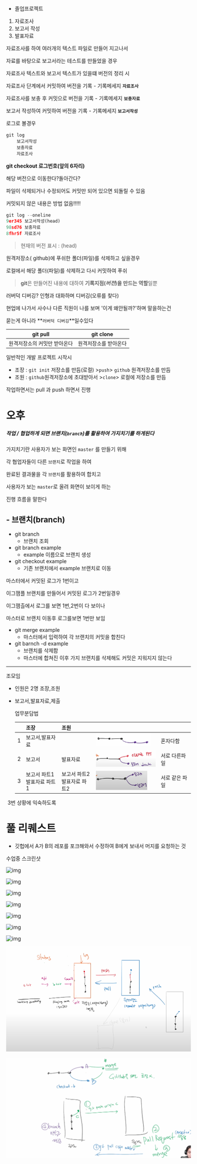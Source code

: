 - 졸업프로젝트

1. 자료조사
2. 보고서 작성
3. 발표자료



자료조사를 하여 여러개의 텍스트 파일로 만들어 지고나서

자료를 바탕으로 보고서라는 테스트를 만들었을 경우

자료조사 텍스트와 보고서 텍스트가 있을떄 버전의 정리 시

자료조사 단계에서 커밋하여 버전을 기록 - 기록메세지 **`자료조사`**

자료조사를 보충 후 커밋으로 버전을 기록 - 기록메세지 **`보충자료`**

보고서 작성하여 커밋하여 버전을 기록 - 기록메세지 **`보고서작성`**



로그로 볼경우 

```python
git log 
	보고서작성
    보충자료
    자료조사
```



**git checkout 로그번호(앞의 6자리)**

해당 버전으로 이동한다?돌아간다?

파일이 삭제되거나 수정되어도 커밋만 되어 있으면 되돌릴 수 있음

커밋되지 않은 내용은 방법 없음!!!!!

```python
git log --oneline
9er345 보고서작성(head)
98sd76 보충자료
8fhr5f 자료조사
```

> 현재의 버전 표시 : (head)



원격저장소( github)에 푸쉬한 폴더(파일)를 삭제하고 싶을경우

로컬에서 해당 폴더(파일)를 삭제하고 다시 커밋하여 푸쉬



> **git**은 만들어진 내용에 대하여 **기록지점(*버전*)을 만드는 역할**일뿐



러버덕 디버깅? 인형과 대화하며 디버깅(오류를 찾다) 

현업에 나가서 사수나 다른 직원이 나를 보며 '이게 왜안될까?'하며 말을하는건 

묻는게 아니라 **`러버덕 디버깅`**일수있다



| git pull                     | git clone             |
| ---------------------------- | --------------------- |
| 원격저장소의 커밋만 받아온다 | 원격저장소를 받아온다 |



일반적인 개발 프로젝트 시작시

- 조장 : `git init` 저장소를 만듬(로컬)  >`push`>  `github` 원격저장소를 만듬
- 조원 : `github`원격저장소에 초대받아서 >`clone`> 로컬에 저장소를 만듬

작업하면서는 pull 과 push 하면서 진행





# 오후

##### 작업 / 협업하게 되면 브랜치(`branch`)를 활용하여 가지치기를 하게된다

가지치기란 사용자가 보는 화면인 `master` 를 만들기 위해 

각 협업자들이 다른 `브랜치`로 작업을 하여 

완료된 결과물을 각 `브랜치`를 활용하여 합치고 

사용자가 보는 `master`로 올려 화면이 보이게 하는 

진행 흐름을 말한다



## - 브랜치(branch)

- git branch
  - 브랜치 조회
- git branch example
  - example 이름으로 브랜치 생성
- git checkout example
  - 기존 브랜치에서 example 브랜치로 이동

마스터에서 커밋된 로그가 1번이고

이그잼플 브랜치를 만들어서 커밋된 로그가 2번일경우

이그잼츨에서 로그를 보면 1번,2번이 다 보이나

마스터로 브랜치 이동후 로그를보면 1번만 보임

- git merge example
  - 마스터에서 입력하여 각 브랜치의 커밋을 합친다
- git barnch -d example
  - 브랜치를 삭제함
  - 마스터에 합쳐진 이후 가지 브랜치를 삭제해도 커밋은 지워지지 않는다

---

조모임

- 인원은 2명 조장,조원

- 보고서,발표자료,제출

  업무분담법

  |      | 조장                            | 조원                           |                                                              |                |
  | ---- | ------------------------------- | ------------------------------ | ------------------------------------------------------------ | -------------- |
  | 1    | 보고서,발표자료                 |                                | <img src="0707_memo.assets/image-20220707140221632.png" alt="image-20220707140221632" style="zoom: 33%;" /> | 혼자다함       |
  | 2    | 보고서                          | 발표자료                       | <img src="0707_memo.assets/image-20220707140311707.png" alt="image-20220707140311707" style="zoom: 33%;" /> | 서로 다른파일  |
  | 3    | 보고서 파트1 <br>발표자료 파트1 | 보고서 파트2<br>발표자료 파트2 | <img src="0707_memo.assets/image-20220707140338033.png" alt="image-20220707140338033" style="zoom:33%;" /> | 서로 같은 파일 |

​		3번 상황에 익숙하도록



# 풀 리퀘스트

- 깃헙에서 A가 B의 레포를 포크해와서 수정하여 B에게 보내서 머지를 요청하는 것





수업중 스크린샷

![img](https://cdn.discordapp.com/attachments/993047919076855868/994459773107974204/unknown.png)

![img](https://cdn.discordapp.com/attachments/993047919076855868/994460401418915870/unknown.png)

![img](https://cdn.discordapp.com/attachments/993047919076855868/994460968673349783/unknown.png)

![img](https://cdn.discordapp.com/attachments/993047919076855868/994462260787429457/unknown.png)

![img](https://cdn.discordapp.com/attachments/993047919076855868/994495154411016222/unknown.png)

![img](https://cdn.discordapp.com/attachments/993047919076855868/994496626313924638/unknown.png)

![img](https://cdn.discordapp.com/attachments/993047919076855868/994496810980741131/unknown.png)

<img src="0707_memo.assets/image-20220707172356173.png" alt="image-20220707172356173"  />

![image-20220707172712128](0707_memo.assets/image-20220707172712128.png)

